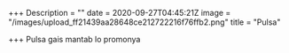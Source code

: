 +++
Description = ""
date = 2020-09-27T04:45:21Z
image = "/images/upload_ff21439aa28648ce212722216f76ffb2.png"
title = "Pulsa"

+++
Pulsa gais mantab lo promonya